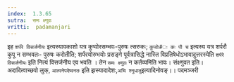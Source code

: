 ```yaml
---
index:  1.3.65
sutra:  समः क्ष्णुवः
vritti:  padamanjari
---
```


इह `शर्परे विसर्जनीयः` इत्यस्यावकाशो यत्र कुप्वोरसम्भवः-पुरुषः त्सरुकः; `कुप्वोः#ः कः पौ च` इत्यस्य यत्र शर्परौ कुपू न सम्भवतः- पुरुषः करोतीति; शर्परयोरुभयोः प्रसङ्गे पूर्वत्रासिद्धे नास्ति विप्रतिषेधोऽभावादुत्तरस्येति `शर्परे विसर्जनीयः` इति नित्यं विसर्जनीय एव भवति । तेन `समः क्ष्णुवः` न कर्तव्यमिति भावः। संक्ष्णुवत इति। अदादित्वाच्छपो लुक्, `आत्मनेपदेष्वनतः` इति झस्यादादेशः,`अचि श्नुधातु`इत्यादिनोवङ्।। 
पदमञ्जरी

